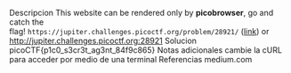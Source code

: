 Descripcion
This website can be rendered only by **picobrowser**, go and catch the flag! `https://jupiter.challenges.picoctf.org/problem/28921/` ([link](https://jupiter.challenges.picoctf.org/problem/28921/)) or http://jupiter.challenges.picoctf.org:28921
Solucion
picoCTF{p1c0_s3cr3t_ag3nt_84f9c865}
Notas adicionales
cambie la cURL para acceder por medio de una terminal
Referencias
medium.com
